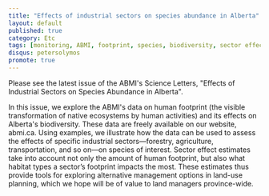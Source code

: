 ```yaml
---
title: "Effects of industrial sectors on species abundance in Alberta"
layout: default
published: true
category: Etc
tags: [monitoring, ABMI, footprint, species, biodiversity, sector effects]
disqus: petersolymos
promote: true
---
```





Please see the latest issue of the ABMI's Science Letters, "Effects of Industrial Sectors on Species Abundance in Alberta".

In this issue, we explore the ABMI's data on human footprint (the visible transformation of native ecosystems by human activities) and its effects on Alberta's biodiversity. These data are freely available on our website, abmi.ca. Using examples, we illustrate how the data can be used to assess the effects of specific industrial sectors—forestry, agriculture, transportation, and so on—on species of interest. Sector effect estimates take into account not only the amount of human footprint, but also what habitat types a sector’s footprint impacts the most. These estimates thus provide tools for exploring alternative management options in land-use planning, which we hope will be of value to land managers province-wide.
